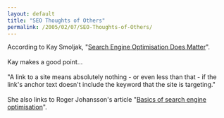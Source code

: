 ```yaml
---
layout: default
title: "SEO Thoughts of Others"
permalink: /2005/02/07/SEO-Thoughts-of-Others/
---
```


According to Kay<span style="font-weight: bold;"> </span>Smoljak, &quot;<a href="http://kay.smoljak.com/archives/?search-engine-optimisation-does-matter" target="_blank">Search Engine Optimisation Does Matter</a>&quot;.<br/><br/>Kay makes a good point...<br/><br/>&quot;A link to a site means absolutely nothing - or even less than that - if
the link's anchor text doesn't include the keyword that the site is
targeting.&quot;<br/><br/>She also links to Roger Johansson's article &quot;<a href="http://www.456bereastreet.com/archive/200502/basics_of_search_engine_optimisation/" target="_blank">Basics of search engine optimisation</a>&quot;.<br/>